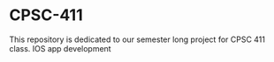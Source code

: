 # CPSC-411
This repository is dedicated to our semester long project for CPSC 411 class. IOS app development
